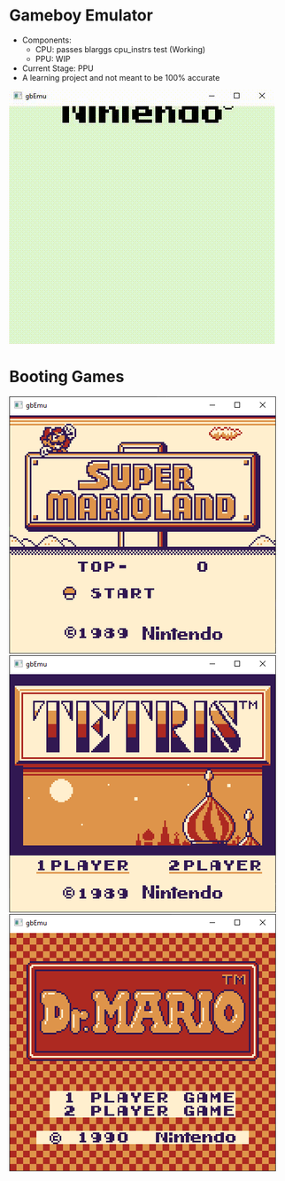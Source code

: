 # Gameboy Emulator
 - Components: 
    - CPU: passes blarggs cpu_instrs test (Working)
    - PPU: WIP
 - Current Stage: PPU
 - A learning project and not meant to be 100% accurate

![](screenshotsngifs/bios.gif)

# Booting Games
![](screenshotsngifs/sm.PNG)
![](screenshotsngifs/tetris.PNG)
![](screenshotsngifs/drmario.PNG)
